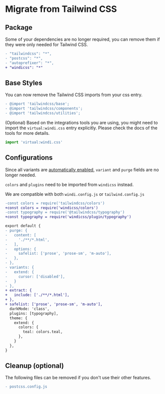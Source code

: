 [auto]: /features/value-auto-infer
[design]: /posts/story

# Migrate from Tailwind CSS

## Package 

Some of your dependencies are no longer required, you can remove them if they were only needed for Tailwind CSS.

```diff package.json
- "tailwindcss": "*",
- "postcss": "*",
- "autoprefixer": "*",
+ "windicss": "*"
```

## Base Styles

You can now remove the Tailwind CSS imports from your css entry.

```diff
- @import 'tailwindcss/base';
- @import 'tailwindcss/components';
- @import 'tailwindcss/utilities';
```

(Optional) Based on the integrations tools you are using, you might need to import the `virtual:windi.css` entry explicitly. Please check the docs of the tools for more details.

```js main.js
import 'virtual:windi.css'
```

## Configurations

Since all variants are [automatically enabled][auto], `variant` and `purge` fields are no longer needed.

`colors` and `plugins` need to be imported from `windicss` instead.

We are compatible with both `windi.config.js` or `tailwind.config.js`

```diff windi.config.js
-const colors = require('tailwindcss/colors')
+const colors = require('windicss/colors')
-const typography = require('@tailwindcss/typography')
+const typography = require('windicss/plugin/typography')

export default {
- purge: {
-   content: [
-     './**/*.html',
-   ],
-   options: {
-     safelist: ['prose', 'prose-sm', 'm-auto'],
-   },
- },
- variants: {
-   extend: {
-     cursor: ['disabled'],
-   }
- },
+ extract: {
+   include: ['./**/*.html'],
+ },
+ safelist: ['prose', 'prose-sm', 'm-auto'],
  darkMode: 'class',
  plugins: [typography],
  theme: {
    extend: {
      colors: {
        teal: colors.teal,
      },
    }
  },
}
```

## Cleanup (optional)

The following files can be removed if you don't use their other features.

```diff
- postcss.config.js
```
